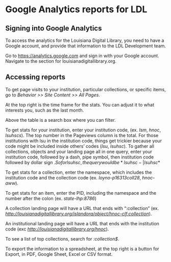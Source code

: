 # Google Analytics reports for LDL

## Signing into Google Analytics

To access the analytics for the Louisiana Digital Library, you need to have a Google account, and provide that information to the LDL Development team. 

Go to https://analytics.google.com and sign in with your Google account. Navigate to the section for louisianadigitallibrary.org.

## Accessing reports

To get page visits to your institution, particular collections, or specific items, go to *Behavior >> Site Content >> All Pages*.

At the top right is the time frame for the stats. You can adjust it to what interests you, such as the last month.

Above the table is a search box where you can filter.  

To get stats for your institution, enter your institution code, (ex. *lsm*, *hnoc*, *lsuhscs*). The top number in the Pageviews column is the total. For those institutions with lsu in the institution code, things get trickier because your code might be included inside others’ codes (*lsu*, *lsuhsc*).  To gather all collections, objects and your landing page all in one query, enter your institution code, followed by a dash, pipe symbol, then institution code followed by dollar sign $. So for lsuhsc, the query would be *lsuhsc-|lsuhsc$* 

To get stats for a collection, enter the namespace, which includes the institution code and the collection code (ex. *loyno-p16313coll28*, *hnoc-aww*).

To get stats for an item, enter the PID, including the namespace and the number after the colon (ex. *state-lhp:8786*)

A collection landing page will have a URL that ends with “:collection” (ex. *http://louisianadigitallibrary.org/islandora/object/hnoc-clf:collection*).

An institutional landing page will have a URL that ends with the institution code (exc *http://louisianadigitallibrary.org/hnoc*).

To see a list of top collections, search for *:collection$*.

To export the information to a spreadsheet, at the top right is a button for Export, in PDF, Google Sheet, Excel or CSV format.